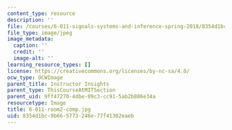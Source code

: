 ```yaml
---
content_type: resource
description: ''
file: /courses/6-011-signals-systems-and-inference-spring-2018/8354d1bc9b665773246e77f41302eaeb_6-011-room2-comp.jpg
file_type: image/jpeg
image_metadata:
  caption: ''
  credit: ''
  image-alt: ''
learning_resource_types: []
license: https://creativecommons.org/licenses/by-nc-sa/4.0/
ocw_type: OCWImage
parent_title: Instructor Insights
parent_type: ThisCourseAtMITSection
parent_uid: 9ff47270-4dbe-89c3-cc91-5ab2b886e34a
resourcetype: Image
title: 6-011-room2-comp.jpg
uid: 8354d1bc-9b66-5773-246e-77f41302eaeb
---
```

